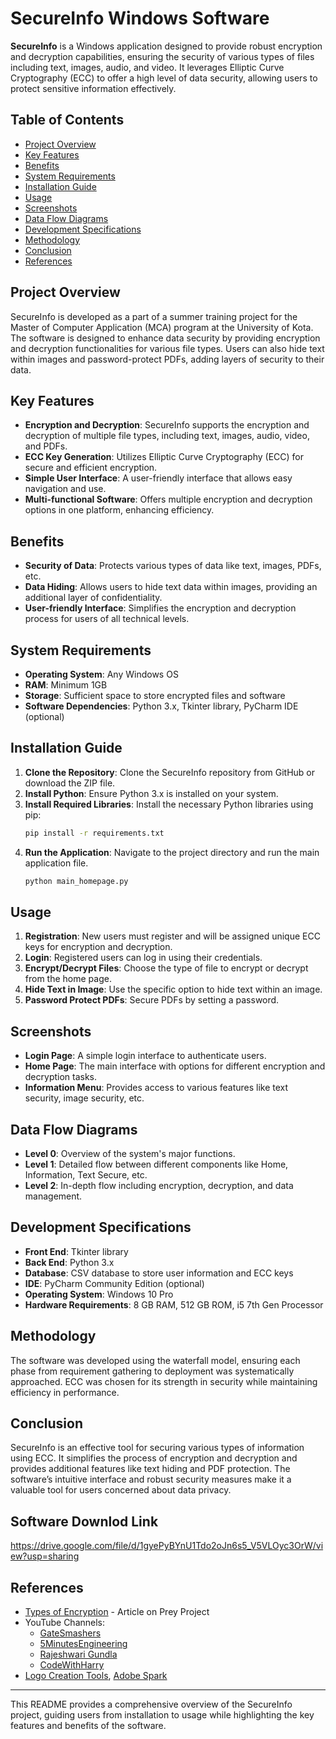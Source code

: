 # SecureInfo Windows Software

**SecureInfo** is a Windows application designed to provide robust encryption and decryption capabilities, ensuring the security of various types of files including text, images, audio, and video. It leverages Elliptic Curve Cryptography (ECC) to offer a high level of data security, allowing users to protect sensitive information effectively.

## Table of Contents
- [Project Overview](#project-overview)
- [Key Features](#key-features)
- [Benefits](#benefits)
- [System Requirements](#system-requirements)
- [Installation Guide](#installation-guide)
- [Usage](#usage)
- [Screenshots](#screenshots)
- [Data Flow Diagrams](#data-flow-diagrams)
- [Development Specifications](#development-specifications)
- [Methodology](#methodology)
- [Conclusion](#conclusion)
- [References](#references)

## Project Overview
SecureInfo is developed as a part of a summer training project for the Master of Computer Application (MCA) program at the University of Kota. The software is designed to enhance data security by providing encryption and decryption functionalities for various file types. Users can also hide text within images and password-protect PDFs, adding layers of security to their data.

## Key Features
- **Encryption and Decryption**: SecureInfo supports the encryption and decryption of multiple file types, including text, images, audio, video, and PDFs.
- **ECC Key Generation**: Utilizes Elliptic Curve Cryptography (ECC) for secure and efficient encryption.
- **Simple User Interface**: A user-friendly interface that allows easy navigation and use.
- **Multi-functional Software**: Offers multiple encryption and decryption options in one platform, enhancing efficiency.

## Benefits
- **Security of Data**: Protects various types of data like text, images, PDFs, etc.
- **Data Hiding**: Allows users to hide text data within images, providing an additional layer of confidentiality.
- **User-friendly Interface**: Simplifies the encryption and decryption process for users of all technical levels.

## System Requirements
- **Operating System**: Any Windows OS
- **RAM**: Minimum 1GB
- **Storage**: Sufficient space to store encrypted files and software
- **Software Dependencies**: Python 3.x, Tkinter library, PyCharm IDE (optional)

## Installation Guide
1. **Clone the Repository**: Clone the SecureInfo repository from GitHub or download the ZIP file.
2. **Install Python**: Ensure Python 3.x is installed on your system.
3. **Install Required Libraries**: Install the necessary Python libraries using pip:
   ```bash
   pip install -r requirements.txt
   ```
4. **Run the Application**: Navigate to the project directory and run the main application file.
   ```bash
   python main_homepage.py
   ```

## Usage
1. **Registration**: New users must register and will be assigned unique ECC keys for encryption and decryption.
2. **Login**: Registered users can log in using their credentials.
3. **Encrypt/Decrypt Files**: Choose the type of file to encrypt or decrypt from the home page.
4. **Hide Text in Image**: Use the specific option to hide text within an image.
5. **Password Protect PDFs**: Secure PDFs by setting a password.

## Screenshots
- **Login Page**: A simple login interface to authenticate users.
- **Home Page**: The main interface with options for different encryption and decryption tasks.
- **Information Menu**: Provides access to various features like text security, image security, etc.

## Data Flow Diagrams
- **Level 0**: Overview of the system's major functions.
- **Level 1**: Detailed flow between different components like Home, Information, Text Secure, etc.
- **Level 2**: In-depth flow including encryption, decryption, and data management.

## Development Specifications
- **Front End**: Tkinter library
- **Back End**: Python 3.x
- **Database**: CSV database to store user information and ECC keys
- **IDE**: PyCharm Community Edition (optional)
- **Operating System**: Windows 10 Pro
- **Hardware Requirements**: 8 GB RAM, 512 GB ROM, i5 7th Gen Processor

## Methodology
The software was developed using the waterfall model, ensuring each phase from requirement gathering to deployment was systematically approached. ECC was chosen for its strength in security while maintaining efficiency in performance.

## Conclusion
SecureInfo is an effective tool for securing various types of information using ECC. It simplifies the process of encryption and decryption and provides additional features like text hiding and PDF protection. The software’s intuitive interface and robust security measures make it a valuable tool for users concerned about data privacy.

## Software Downlod Link
https://drive.google.com/file/d/1gyePyBYnU1Tdo2oJn6s5_V5VLOyc3OrW/view?usp=sharing

## References
- [Types of Encryption](https://rb.gy/c84h2) - Article on Prey Project
- YouTube Channels:
  - [GateSmashers](https://www.youtube.com/@GateSmashers)
  - [5MinutesEngineering](https://www.youtube.com/@5MinutesEngineering)
  - [Rajeshwari Gundla](https://www.youtube.com/@rajeshwarigundla4038)
  - [CodeWithHarry](https://www.youtube.com/@CodeWithHarry)
- [Logo Creation Tools](https://logo.com/), [Adobe Spark](https://www.adobe.com/express/create/logo)

---

This README provides a comprehensive overview of the SecureInfo project, guiding users from installation to usage while highlighting the key features and benefits of the software.
